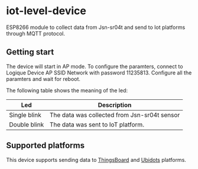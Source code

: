 # iot-level-device

ESP8266 module to collect data from Jsn-sr04t and send to Iot platforms through MQTT protocol.

## Getting start

The device will start in AP mode. To configure the paramters, connect to Logique Device AP SSID Network with password 11235813. Configure all the paramters and wait for reboot.

The following table shows the meaning of the led:

| Led          | Description                                  |
|--------------|----------------------------------------------|
| Single blink | The data was collected from Jsn-sr04t sensor |
| Double blink | The data was sent to IoT platform.           |

## Supported platforms

This device supports sending data to [ThingsBoard](https://thingsboard.io/) and [Ubidots](https://ubidots.com/) platforms.


